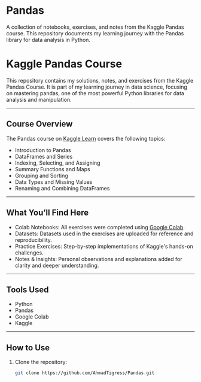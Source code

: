 # Pandas
A collection of notebooks, exercises, and notes from the Kaggle Pandas course. This repository documents my learning journey with the Pandas library for data analysis in Python.
# Kaggle Pandas Course

This repository contains my solutions, notes, and exercises from the Kaggle Pandas Course. It is part of my learning journey in data science, focusing on mastering pandas, one of the most powerful Python libraries for data analysis and manipulation.

---

## Course Overview

The Pandas course on [Kaggle Learn](https://www.kaggle.com/learn/pandas) covers the following topics:

- Introduction to Pandas
- DataFrames and Series
- Indexing, Selecting, and Assigning
- Summary Functions and Maps
- Grouping and Sorting
- Data Types and Missing Values
- Renaming and Combining DataFrames

---

## What You’ll Find Here

- Colab Notebooks: All exercises were completed using [Google Colab](https://colab.research.google.com/).
- Datasets: Datasets used in the exercises are uploaded for reference and reproducibility.
- Practice Exercises: Step-by-step implementations of Kaggle's hands-on challenges.
- Notes & Insights: Personal observations and explanations added for clarity and deeper understanding.

---

## Tools Used

- Python
- Pandas
- Google Colab
- Kaggle

---

## How to Use

1. Clone the repository:
   ```bash
   git clone https://github.com/AhmadTigress/Pandas.git
